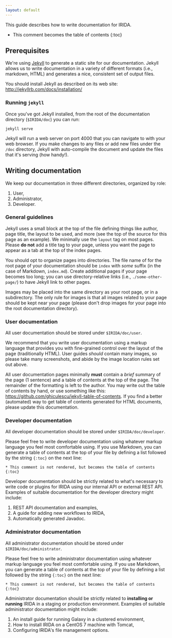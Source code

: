 ```yaml
---
layout: default
---
```


This guide describes how to write documentation for IRIDA.

* This comment becomes the table of contents
{:toc}

Prerequisites
-------------

We're using [Jekyll](http://jekyllrb.com/) to generate a static site for our documentation. Jekyll allows us to write documentation in a variety of different formats (i.e., markdown, HTML) and generates a nice, consistent set of output files.

You should install Jekyll as described on its web site: http://jekyllrb.com/docs/installation/

### Running `jekyll`

Once you've got Jekyll installed, from the root of the documentation directory (`$IRIDA/doc`) you can run:

    jekyll serve

Jekyll will run a web server on port 4000 that you can navigate to with your web browser. If you make changes to any files or add new files under the `/doc` directory, Jekyll with auto-compile the document and update the files that it's serving (how handy!).

Writing documentation
---------------------

We keep our documentation in three different directories, organized by role:

1. User,
2. Administrator,
3. Developer.

### General guidelines

Jekyll uses a small block at the top of the file defining things like author, page title, the layout to be used, and more (see the top of the source for this page as an example). We minimally use the `layout` tag on most pages. Please **do not** add a title tag to your page, unless you want the page to appear as a tab at the top of the index pages.

You should opt to organize pages into directories. The file name of for the root page of your documentation should be `index` with *some* suffix (in the case of Markdown, `index.md`). Create additional pages if your page becomes too long; you can use directory-relative links (i.e., `./some-other-page/`) to have Jekyll link to other pages.

Images may be placed into the same directory as your root page, or in a subdirectory. The only rule for images is that all images related to your page should be kept near your page (please don't drop images for your page into the root documentation directory).

### User documentation

All user documentation should be stored under `$IRIDA/doc/user`.

We recommend that you write user documentation using a markup language that provides you with fine-grained control over the layout of the page (traditionally HTML). User guides *should* contain many images, so please take many screenshots, and abide by the image location rules set out above.

All user documentation pages minimally **must** contain a *brief* summary of the page (1 sentence) and a table of contents at the top of the page. The remainder of the formatting is left to the author. You may write out the table of contents by hand, or use something like this: https://github.com/ghiculescu/jekyll-table-of-contents. If you find a better (automated) way to get table of contents generated for HTML documents, please update this documentation.

### Developer documentation

All developer documentation should be stored under `$IRIDA/doc/developer`.

Please feel free to write developer documentation using whatever markup language you feel most comfortable using. If you use Markdown, you can generate a table of contents at the top of your file by defining a list followed by the string `{:toc}` on the next line:

    * This comment is not rendered, but becomes the table of contents
    {:toc}

Developer documentation should be strictly related to what's necessary to write code or plugins for IRIDA using our internal API or external REST API. Examples of suitable documentation for the developer directory might include:

1. REST API documentation and examples,
2. A guide for adding new workflows to IRIDA,
3. Automatically generated Javadoc.

### Administrator documentation

All administrator documentation should be stored under `$IRIDA/doc/administrator`.

Please feel free to write administrator documentation using whatever markup language you feel most comfortable using. If you use Markdown, you can generate a table of contents at the top of your file by defining a list followed by the string `{:toc}` on the next line:

    * This comment is not rendered, but becomes the table of contents
    {:toc}

Administrator documentation should be strictly related to **installing or running** IRIDA in a staging or production environment. Examples of suitable administrator documentation might include:

1. An install guide for running Galaxy in a clustered environment,
2. How to install IRIDA on a CentOS 7 machine with Tomcat,
3. Configuring IRIDA's file management options.
